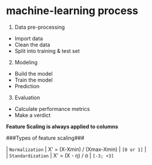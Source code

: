 # machine-learning process
1. Data pre-processing
  * Import data
  * Clean the data
  * Split into training & test set
2. Modeling
  * Build the model
  * Train the model
  * Prediction
3. Evaluation
  * Calculate performance metrics
  * Make a verdict

**Feature Scaling is always applied to columns** <br>

###Types of feature scaling### <br>

| `Normalization` | X' = (X-Xmin) / (Xmax-Xmin) | `[0 or 1]` | <br>
| `Standardization` | X' = (X - η) / σ | `[-3; +3]`

